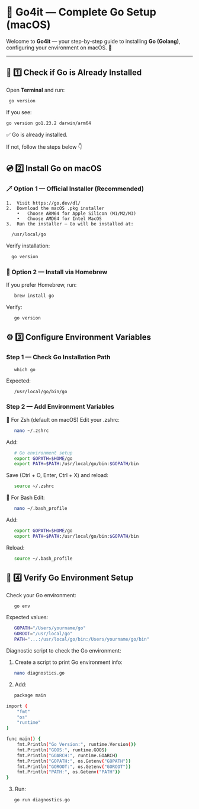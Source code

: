 # 🧭 Go4it — Complete Go Setup (macOS)

Welcome to **Go4it** — your step-by-step guide to installing **Go (Golang)**, configuring your environment on macOS. 🚀

---

## 🧱 1️⃣ Check if Go is Already Installed

Open **Terminal** and run:
```bash
 go version
```
If you see:
```bash
go version go1.23.2 darwin/arm64
```
✅ Go is already installed.

If not, follow the steps below 👇

## 💿 2️⃣ Install Go on macOS
### 🪄 Option 1 — Official Installer (Recommended)
	1.	Visit https://go.dev/dl/
	2.	Download the macOS .pkg installer
	    •	Choose ARM64 for Apple Silicon (M1/M2/M3)
	    •	Choose AMD64 for Intel MacOS
	3.	Run the installer — Go will be installed at:
  ```bash
    /usr/local/go
  ```
  Verify installation:
  ```bash
    go version
  ```

### 🧰 Option 2 — Install via Homebrew
If you prefer Homebrew, run:
```bash
   brew install go
```
Verify:
```bash
   go version
```

## ⚙️ 3️⃣ Configure Environment Variables
### Step 1 — Check Go Installation Path
```GoLang
   which go
```
Expected:
```bash
   /usr/local/go/bin/go
```

### Step 2 — Add Environment Variables
🧩 For Zsh (default on macOS)
Edit your .zshrc:
```bash
   nano ~/.zshrc
```
Add:
```bash
   # Go environment setup
   export GOPATH=$HOME/go
   export PATH=$PATH:/usr/local/go/bin:$GOPATH/bin
```
Save (Ctrl + O, Enter, Ctrl + X) and reload:
```bash
   source ~/.zshrc
```

🧩 For Bash
Edit:
```bash
   nano ~/.bash_profile
```
Add:
```bash
   export GOPATH=$HOME/go
   export PATH=$PATH:/usr/local/go/bin:$GOPATH/bin
```
Reload:
```bash
   source ~/.bash_profile
```
## 🧪 4️⃣ Verify Go Environment Setup
Check your Go environment:
```bash
   go env
```
Expected values:
```bash
   GOPATH="/Users/yourname/go"
   GOROOT="/usr/local/go"
   PATH="...:/usr/local/go/bin:/Users/yourname/go/bin"
```

Diagnostic script to check the Go environment:
1. Create a script to print Go environment info:
```bash
   nano diagnostics.go
```
2. Add:
```bash
   package main

import (
    "fmt"
    "os"
    "runtime"
)

func main() {
    fmt.Println("Go Version:", runtime.Version())
    fmt.Println("GOOS:", runtime.GOOS)
    fmt.Println("GOARCH:", runtime.GOARCH)
    fmt.Println("GOPATH:", os.Getenv("GOPATH"))
    fmt.Println("GOROOT:", os.Getenv("GOROOT"))
    fmt.Println("PATH:", os.Getenv("PATH"))
}
```
3. Run:
```bash
   go run diagnostics.go
```

